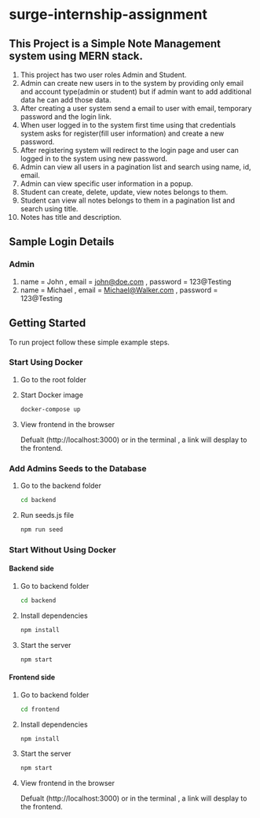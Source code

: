 # surge-internship-assignment
## This Project is a Simple Note Management system using MERN stack.

1. This project has two user roles Admin and Student.
2. Admin can create new users in to the system by providing only email and account type(admin or student) but if admin want to add additional data he can add those data.
3. After creating a user system send a email to user with email, temporary password and the login link.
4. When user logged in to the system first time using that credentials system asks for register(fill user information) and create a new password.
5. After registering system will redirect to the login page and user can logged in to the system using new password.
6. Admin can view all users in a pagination list and search using name, id, email.
7. Admin can view specific user information in a popup.
8. Student can create, delete, update, view notes belongs to them.
9. Student can view all notes belongs to them in a pagination list and search using title.
10. Notes has title and description.

## Sample Login Details

### Admin

1. name = John , email = john@doe.com , password = 123@Testing
2. name = Michael , email = Michael@Walker.com , password = 123@Testing

## Getting Started

To run project follow these simple example steps.

### Start Using Docker

1. Go to the root folder

2. Start Docker image
   ```sh
   docker-compose up
   ```

3. View frontend in the browser

   Defualt (http://localhost:3000) or in the terminal , a link will desplay to the frontend.


### Add Admins Seeds to the Database

1. Go to the backend folder
   ```sh
   cd backend
   ```

2. Run seeds.js file
   ```sh
   npm run seed
   ```

### Start Without Using Docker

#### Backend side

1. Go to backend folder
   ```sh
   cd backend
   ```
2. Install dependencies
   ```sh
   npm install
   ```
3. Start the server
   ```sh
   npm start
   ```

#### Frontend side

1. Go to backend folder
   ```sh
   cd frontend
   ```
2. Install dependencies
   ```sh
   npm install
   ```
3. Start the server
   ```sh
   npm start
   ```
4. View frontend in the browser

   Defualt (http://localhost:3000) or in the terminal , a link will desplay to the frontend.
